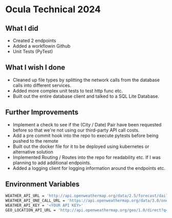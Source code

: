 # Ocula Technical 2024

## What I did
* Created 2 endpoints
* Added a workflowin Github
* Unit Tests (PyTest)
  
## What I wish I done
* Cleaned up file types by splitting the network calls from the database calls into different services.
* Added more complex unit tests to test http func etc. 
* Built out the entire database client and talked to a SQL Lite Database.

## Further Improvements
* Implement a check to see if the (City / Date) Pair have been requested before so that we're not using our third-party API call costs. 
* Add a pre commit hook into the repo to execute pytests before being pushed to the remote
* Built out the docker file for it to be deployed using kubernetes or alternative solution
* Implemented Routing / Routes into the repo for readability etc. If I was planning to add additional endpoints.
* Added a logging client for logging information around the endpoints etc. 


## Environment Variables
```bash
WEATHER_API_URL = 'http://api.openweathermap.org/data/2.5/forecast/daily?q='
WEATHER_API_ONE_CALL_URL = 'https://api.openweathermap.org/data/3.0/onecall?'
WEATHER_API_KEY = '<YOUR API KEY>'
GEO_LOCATION_API_URL = 'http://api.openweathermap.org/geo/1.0/direct?q='
````

